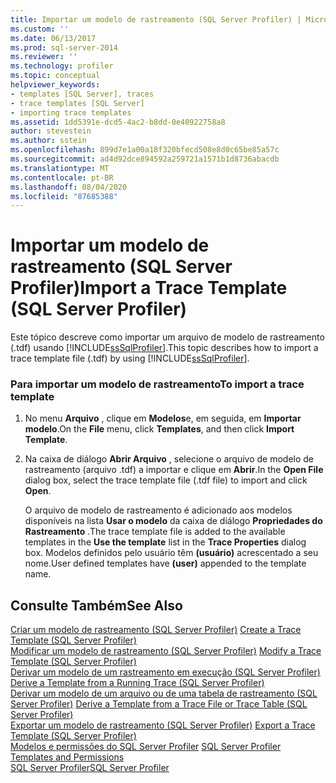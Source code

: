 ```yaml
---
title: Importar um modelo de rastreamento (SQL Server Profiler) | Microsoft Docs
ms.custom: ''
ms.date: 06/13/2017
ms.prod: sql-server-2014
ms.reviewer: ''
ms.technology: profiler
ms.topic: conceptual
helpviewer_keywords:
- templates [SQL Server], traces
- trace templates [SQL Server]
- importing trace templates
ms.assetid: 1dd5391e-dcd5-4ac2-b8dd-0e40922758a8
author: stevestein
ms.author: sstein
ms.openlocfilehash: 899d7e1a00a18f320bfecd508e8d0c65be85a57c
ms.sourcegitcommit: ad4d92dce894592a259721a1571b1d8736abacdb
ms.translationtype: MT
ms.contentlocale: pt-BR
ms.lasthandoff: 08/04/2020
ms.locfileid: "87685388"
---
```

# <a name="import-a-trace-template-sql-server-profiler"></a><span data-ttu-id="68f09-102">Importar um modelo de rastreamento (SQL Server Profiler)</span><span class="sxs-lookup"><span data-stu-id="68f09-102">Import a Trace Template (SQL Server Profiler)</span></span>
  <span data-ttu-id="68f09-103">Este tópico descreve como importar um arquivo de modelo de rastreamento (.tdf) usando [!INCLUDE[ssSqlProfiler](../../includes/sssqlprofiler-md.md)].</span><span class="sxs-lookup"><span data-stu-id="68f09-103">This topic describes how to import a trace template file (.tdf) by using [!INCLUDE[ssSqlProfiler](../../includes/sssqlprofiler-md.md)].</span></span>  
  
### <a name="to-import-a-trace-template"></a><span data-ttu-id="68f09-104">Para importar um modelo de rastreamento</span><span class="sxs-lookup"><span data-stu-id="68f09-104">To import a trace template</span></span>  
  
1.  <span data-ttu-id="68f09-105">No menu **Arquivo** , clique em **Modelos**e, em seguida, em **Importar modelo**.</span><span class="sxs-lookup"><span data-stu-id="68f09-105">On the **File** menu, click **Templates**, and then click **Import Template**.</span></span>  
  
2.  <span data-ttu-id="68f09-106">Na caixa de diálogo **Abrir Arquivo** , selecione o arquivo de modelo de rastreamento (arquivo .tdf) a importar e clique em **Abrir**.</span><span class="sxs-lookup"><span data-stu-id="68f09-106">In the **Open File** dialog box, select the trace template file (.tdf file) to import and click **Open**.</span></span>  
  
     <span data-ttu-id="68f09-107">O arquivo de modelo de rastreamento é adicionado aos modelos disponíveis na lista **Usar o modelo** da caixa de diálogo **Propriedades do Rastreamento** .</span><span class="sxs-lookup"><span data-stu-id="68f09-107">The trace template file is added to the available templates in the **Use the template** list in the **Trace Properties** dialog box.</span></span> <span data-ttu-id="68f09-108">Modelos definidos pelo usuário têm **(usuário)** acrescentado a seu nome.</span><span class="sxs-lookup"><span data-stu-id="68f09-108">User defined templates have **(user)** appended to the template name.</span></span>  
  
## <a name="see-also"></a><span data-ttu-id="68f09-109">Consulte Também</span><span class="sxs-lookup"><span data-stu-id="68f09-109">See Also</span></span>  
 <span data-ttu-id="68f09-110">[Criar um modelo de rastreamento &#40;SQL Server Profiler&#41;](create-a-trace-template-sql-server-profiler.md) </span><span class="sxs-lookup"><span data-stu-id="68f09-110">[Create a Trace Template &#40;SQL Server Profiler&#41;](create-a-trace-template-sql-server-profiler.md) </span></span>  
 <span data-ttu-id="68f09-111">[Modificar um modelo de rastreamento &#40;SQL Server Profiler&#41;](../../database-engine/modify-a-trace-template-sql-server-profiler.md) </span><span class="sxs-lookup"><span data-stu-id="68f09-111">[Modify a Trace Template &#40;SQL Server Profiler&#41;](../../database-engine/modify-a-trace-template-sql-server-profiler.md) </span></span>  
 <span data-ttu-id="68f09-112">[Derivar um modelo de um rastreamento em execução &#40;SQL Server Profiler&#41;](derive-a-template-from-a-running-trace-sql-server-profiler.md) </span><span class="sxs-lookup"><span data-stu-id="68f09-112">[Derive a Template from a Running Trace &#40;SQL Server Profiler&#41;](derive-a-template-from-a-running-trace-sql-server-profiler.md) </span></span>  
 <span data-ttu-id="68f09-113">[Derivar um modelo de um arquivo ou de uma tabela de rastreamento &#40;SQL Server Profiler&#41;](derive-a-template-from-a-trace-file-or-trace-table-sql-server-profiler.md) </span><span class="sxs-lookup"><span data-stu-id="68f09-113">[Derive a Template from a Trace File or Trace Table &#40;SQL Server Profiler&#41;](derive-a-template-from-a-trace-file-or-trace-table-sql-server-profiler.md) </span></span>  
 <span data-ttu-id="68f09-114">[Exportar um modelo de rastreamento &#40;SQL Server Profiler&#41;](export-a-trace-template-sql-server-profiler.md) </span><span class="sxs-lookup"><span data-stu-id="68f09-114">[Export a Trace Template &#40;SQL Server Profiler&#41;](export-a-trace-template-sql-server-profiler.md) </span></span>  
 <span data-ttu-id="68f09-115">[Modelos e permissões do SQL Server Profiler](sql-server-profiler-templates-and-permissions.md) </span><span class="sxs-lookup"><span data-stu-id="68f09-115">[SQL Server Profiler Templates and Permissions](sql-server-profiler-templates-and-permissions.md) </span></span>  
 [<span data-ttu-id="68f09-116">SQL Server Profiler</span><span class="sxs-lookup"><span data-stu-id="68f09-116">SQL Server Profiler</span></span>](sql-server-profiler.md)  
  
  
